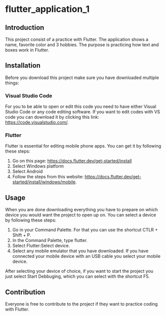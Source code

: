 # flutter_application_1

## Introduction
This project consist of a practice with Flutter. The application shows a name, favorite color and 3 hobbies. The purpose is practicing how text and boxes work in Flutter.

## Installation
Before you download this project make sure you have downloaded multiple things:

### Visual Studio Code
For you to be able to open or edit this code you need to have either Visual Studio Code or any code editing software. If you want to edit codes with VS code you can download it by clicking this link: https://code.visualstudio.com/.

### Flutter
Flutter is essential for editing mobile phone apps. You can get it by following these steps:

1. Go on this page: https://docs.flutter.dev/get-started/install
2. Select Windows platform
3. Select Android
4. Follow the steps from this website: https://docs.flutter.dev/get-started/install/windows/mobile.

## Usage
When you are done downloading everything you have to prepare on which device you would want the project to open up on. You can select a device by following these steps:
1. Go in your Command Palette. For that you can use the shortcut CTLR + Shift + P.
2. In the Command Palette, type flutter.
3. Select Flutter:Select device.
4. Select any mobile emulator that you have downloaded. If you have connected your mobile device with an USB cable you select your mobile device.

After selecting your device of choice, if you want to start the project you just select Start Debbuging, which you can select with the shortcut F5.

## Contribution
Everyone is free to contribute to the project if they want to practice coding with Flutter.
